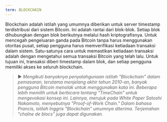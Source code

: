 ```yaml
---
term: BLOCKCHAIN
---
```


Blockchain adalah istilah yang umumnya diberikan untuk server timestamp terdistribusi dari sistem Bitcoin. Ini adalah rantai dari blok-blok. Setiap blok dihubungkan dengan blok berikutnya melalui hash kriptografisnya. Untuk mencegah pengeluaran ganda pada Bitcoin tanpa harus menggunakan otoritas pusat, setiap pengguna harus memverifikasi ketiadaan transaksi dalam sistem. Satu-satunya cara untuk memastikan ketiadaan transaksi adalah dengan mengetahui semua transaksi Bitcoin yang telah lalu. Untuk tujuan ini, transaksi diberi timestamp dalam blok, dan setiap pengguna memiliki akses ke seluruh blockchain.

> ► *Mengikuti banyaknya penyalahgunaan istilah "Blockchain" dalam pemasaran, terutama menjelang akhir tahun 2010-an, banyak pengguna Bitcoin menolak untuk menggunakan kata ini. Beberapa lebih memilih untuk berbicara tentang "TimeChain" untuk mengevokasi konsep ini. Lainnya, merujuk pada White Paper Satoshi Nakamoto, menyebutnya "Proof-of-Work Chain." Dalam bahasa Prancis, istilah Inggris "Blockchain" umumnya diterima. Terjemahan "chaîne de blocs" juga dapat digunakan.*
